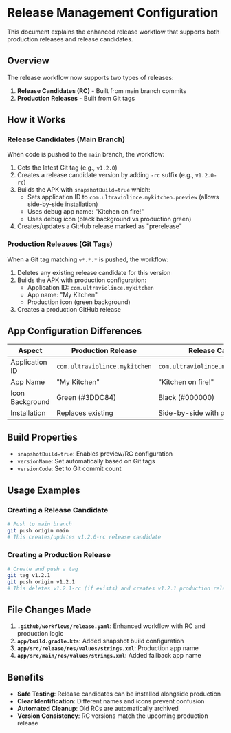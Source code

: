 # Release Management Configuration

This document explains the enhanced release workflow that supports both production releases and release candidates.

## Overview

The release workflow now supports two types of releases:
1. **Release Candidates (RC)** - Built from main branch commits
2. **Production Releases** - Built from Git tags

## How it Works

### Release Candidates (Main Branch)
When code is pushed to the `main` branch, the workflow:
1. Gets the latest Git tag (e.g., `v1.2.0`)
2. Creates a release candidate version by adding `-rc` suffix (e.g., `v1.2.0-rc`)
3. Builds the APK with `snapshotBuild=true` which:
   - Sets application ID to `com.ultraviolince.mykitchen.preview` (allows side-by-side installation)
   - Uses debug app name: "Kitchen on fire!"
   - Uses debug icon (black background vs production green)
4. Creates/updates a GitHub release marked as "prerelease"

### Production Releases (Git Tags)
When a Git tag matching `v*.*.*` is pushed, the workflow:
1. Deletes any existing release candidate for this version
2. Builds the APK with production configuration:
   - Application ID: `com.ultraviolince.mykitchen`
   - App name: "My Kitchen"
   - Production icon (green background)
3. Creates a production GitHub release

## App Configuration Differences

| Aspect | Production Release | Release Candidate |
|--------|-------------------|-------------------|
| Application ID | `com.ultraviolince.mykitchen` | `com.ultraviolince.mykitchen.preview` |
| App Name | "My Kitchen" | "Kitchen on fire!" |
| Icon Background | Green (#3DDC84) | Black (#000000) |
| Installation | Replaces existing | Side-by-side with production |

## Build Properties

- `snapshotBuild=true`: Enables preview/RC configuration
- `versionName`: Set automatically based on Git tags
- `versionCode`: Set to Git commit count

## Usage Examples

### Creating a Release Candidate
```bash
# Push to main branch
git push origin main
# This creates/updates v1.2.0-rc release candidate
```

### Creating a Production Release
```bash
# Create and push a tag
git tag v1.2.1
git push origin v1.2.1
# This deletes v1.2.1-rc (if exists) and creates v1.2.1 production release
```

## File Changes Made

1. **`.github/workflows/release.yaml`**: Enhanced workflow with RC and production logic
2. **`app/build.gradle.kts`**: Added snapshot build configuration
3. **`app/src/release/res/values/strings.xml`**: Production app name
4. **`app/src/main/res/values/strings.xml`**: Added fallback app name

## Benefits

- **Safe Testing**: Release candidates can be installed alongside production
- **Clear Identification**: Different names and icons prevent confusion
- **Automated Cleanup**: Old RCs are automatically archived
- **Version Consistency**: RC versions match the upcoming production release

